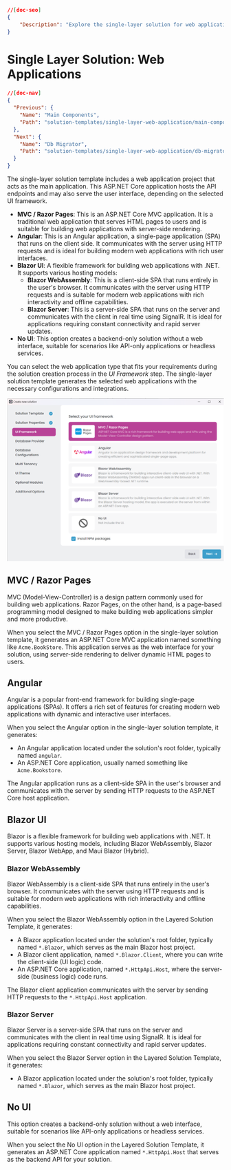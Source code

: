 ```json
//[doc-seo]
{
    "Description": "Explore the single-layer solution for web applications, featuring ASP.NET Core MVC and Angular options for building robust web apps."
}
```

# Single Layer Solution: Web Applications

````json
//[doc-nav]
{
  "Previous": {
    "Name": "Main Components",
    "Path": "solution-templates/single-layer-web-application/main-components"
  },
  "Next": {
    "Name": "Db Migrator",
    "Path": "solution-templates/single-layer-web-application/db-migrator"
  }
}
````

The single-layer solution template includes a web application project that acts as the main application. This ASP.NET Core application hosts the API endpoints and may also serve the user interface, depending on the selected UI framework.  

- **MVC / Razor Pages**: This is an ASP.NET Core MVC application. It is a traditional web application that serves HTML pages to users and is suitable for building web applications with server-side rendering.  
- **Angular**: This is an Angular application, a single-page application (SPA) that runs on the client side. It communicates with the server using HTTP requests and is ideal for building modern web applications with rich user interfaces.  
- **Blazor UI**: A flexible framework for building web applications with .NET. It supports various hosting models:
  - **Blazor WebAssembly**: This is a client-side SPA that runs entirely in the user's browser. It communicates with the server using HTTP requests and is suitable for modern web applications with rich interactivity and offline capabilities.  
  - **Blazor Server**: This is a server-side SPA that runs on the server and communicates with the client in real time using SignalR. It is ideal for applications requiring constant connectivity and rapid server updates.   
- **No UI**: This option creates a backend-only solution without a web interface, suitable for scenarios like API-only applications or headless services. 

You can select the web application type that fits your requirements during the solution creation process in the *UI Framework* step. The single-layer solution template generates the selected web applications with the necessary configurations and integrations.

![Web Applications](images/web-applications.png)

## MVC / Razor Pages

MVC (Model-View-Controller) is a design pattern commonly used for building web applications. Razor Pages, on the other hand, is a page-based programming model designed to make building web applications simpler and more productive.  

When you select the MVC / Razor Pages option in the single-layer solution template, it generates an ASP.NET Core MVC application named something like `Acme.BookStore`. This application serves as the web interface for your solution, using server-side rendering to deliver dynamic HTML pages to users.

## Angular

Angular is a popular front-end framework for building single-page applications (SPAs). It offers a rich set of features for creating modern web applications with dynamic and interactive user interfaces.

When you select the Angular option in the single-layer solution template, it generates:  
- An Angular application located under the solution's root folder, typically named `angular`.  
- An ASP.NET Core application, usually named something like `Acme.Bookstore`.

The Angular application runs as a client-side SPA in the user's browser and communicates with the server by sending HTTP requests to the ASP.NET Core host application.

## Blazor UI

Blazor is a flexible framework for building web applications with .NET. It supports various hosting models, including Blazor WebAssembly, Blazor Server, Blazor WebApp, and Maui Blazor (Hybrid).

### Blazor WebAssembly

Blazor WebAssembly is a client-side SPA that runs entirely in the user's browser. It communicates with the server using HTTP requests and is suitable for modern web applications with rich interactivity and offline capabilities.

When you select the Blazor WebAssembly option in the Layered Solution Template, it generates:  
- A Blazor application located under the solution's root folder, typically named `*.Blazor`, which serves as the main Blazor host project.
- A Blazor client application, named `*.Blazor.Client`, where you can write the client-side (UI logic) code.  
- An ASP.NET Core application, named `*.HttpApi.Host`, where the server-side (business logic) code runs.  

The Blazor client application communicates with the server by sending HTTP requests to the `*.HttpApi.Host` application.

### Blazor Server

Blazor Server is a server-side SPA that runs on the server and communicates with the client in real time using SignalR. It is ideal for applications requiring constant connectivity and rapid server updates.

When you select the Blazor Server option in the Layered Solution Template, it generates:  
- A Blazor application located under the solution's root folder, typically named `*.Blazor`, which serves as the main Blazor host project.  

## No UI

This option creates a backend-only solution without a web interface, suitable for scenarios like API-only applications or headless services.  

When you select the No UI option in the Layered Solution Template, it generates an ASP.NET Core application named `*.HttpApi.Host` that serves as the backend API for your solution.
